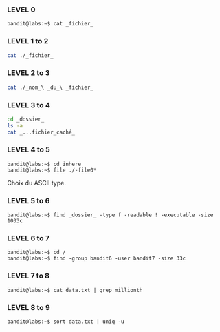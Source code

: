 ### LEVEL 0
```console
bandit@labs:~$ cat _fichier_
```

### LEVEL 1 to 2
```bash
cat ./_fichier_
```

### LEVEL 2 to 3
```bash
cat ./_nom_\ _du_\ _fichier_
```

### LEVEL 3 to 4
```bash
cd _dossier_
ls -a
cat _...fichier_caché_
```
### LEVEL 4 to 5
```console
bandit@labs:~$ cd inhere
bandit@labs:~$ file ./-file0*
```
Choix du ASCII type.

### LEVEL 5 to 6
```console
bandit@labs:~$ find _dossier_ -type f -readable ! -executable -size 1033c
```

### LEVEL 6 to 7
```console
bandit@labs:~$ cd /
bandit@labs:~$ find -group bandit6 -user bandit7 -size 33c
```

### LEVEL 7 to 8
```console
bandit@labs:~$ cat data.txt | grep millionth
```

### LEVEL 8 to 9
```console
bandit@labs:~$ sort data.txt | uniq -u 
```


